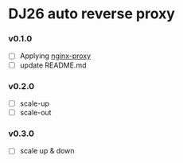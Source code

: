 # DJ26 auto reverse proxy

### v0.1.0
- [ ] Applying [nginx-proxy](https://github.com/nginx-proxy/nginx-proxy)
- [ ] update README.md

### v0.2.0
- [ ] scale-up
- [ ] scale-out

### v0.3.0
- [ ] scale up & down

